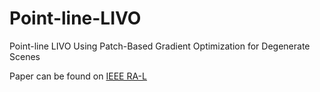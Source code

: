 # Point-line-LIVO
Point-line LIVO Using Patch-Based Gradient Optimization for Degenerate Scenes

Paper can be found on [IEEE RA-L](https://ieeexplore.ieee.org/abstract/document/10688407/)
